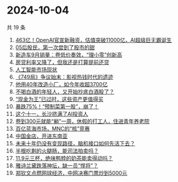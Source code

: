 # 2024-10-04

共 19 条

<!-- BEGIN 36KR -->
<!-- 最后更新时间 2024-10-04 03:11:21 +0800 -->
1. [463亿！OpenAI官宣新融资，估值突破11000亿，AI超级巨无霸诞生](https://36kr.com/p/2975909620961285)
1. [05后股民，第一次尝到了股市的甜](https://36kr.com/p/2975327847993347)
1. [新造车9月销量：卷低价奏效，“理小零”创新高](https://36kr.com/p/2974635673342214)
1. [房贷利率又降了，但我还是打算提前还贷](https://36kr.com/p/2974662921555968)
1. [人工智能市场现状](https://36kr.com/p/2965565655142656)
1. [《749局》争议始末：影视热钱时代的遗迹](https://36kr.com/p/2975452282048770)
1. [他用40年改造小厂，如今年收超3700亿](https://36kr.com/p/2975004237779203)
1. [不喝白酒的年轻人，又开始抄底白酒股了？](https://36kr.com/p/2974643407016201)
1. [“现金为王”已过时，这些资产更值得买](https://36kr.com/p/2975380633112580)
1. [暴跌75%！“预制菜第一股”，崩了！](https://36kr.com/p/2975992307490693)
1. [这个十一，长沙挤满了AI投资人](https://36kr.com/p/2974717638070534)
1. [卷到300元就能“躺”一周，休假的打工人，住进青年养老院](https://36kr.com/p/2975387903381504)
1. [百亿蓝海市场，MNC的“核”竞赛](https://36kr.com/p/2976025817370885)
1. [中国金店，开进东南亚](https://36kr.com/p/2974672444854274)
1. [未来十年仍没有变现路径，脑机接口如何先活下去？](https://36kr.com/p/2974609315565573)
1. [半根吃剩的火腿肠，能司法拍卖吗？](https://36kr.com/p/2974724801270025)
1. [11.9元三杯，绝味鸭脖的奶茶能卖得动吗？](https://36kr.com/p/2974775022211078)
1. [雅诗兰黛跌落神坛，缺一员“悍将”？](https://36kr.com/p/2975257687118089)
1. [郑钦文点燃网球经济，中网决赛门票炒到5000元](https://36kr.com/p/2973409128615944)
<!-- END 36KR -->